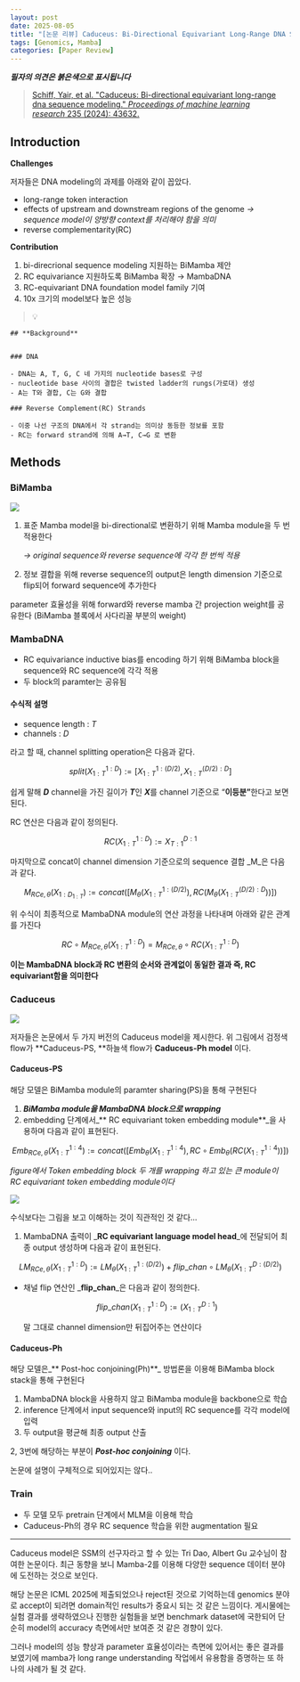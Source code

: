 ```yaml
---
layout: post
date: 2025-08-05
title: "[논문 리뷰] Caduceus: Bi-Directional Equivariant Long-Range DNA Sequence Modeling"
tags: [Genomics, Mamba]
categories: [Paper Review]
---
```


<span class="notion-red">_**필자의 의견은 붉은색으로 표시됩니다**_</span>


> [Schiff, Yair, et al. "Caduceus: Bi-directional equivariant long-range dna sequence modeling." ](https://pmc.ncbi.nlm.nih.gov/articles/PMC12189541/)[_Proceedings of machine learning research_](https://pmc.ncbi.nlm.nih.gov/articles/PMC12189541/)[ 235 (2024): 43632.](https://pmc.ncbi.nlm.nih.gov/articles/PMC12189541/)



## Introduction


**Challenges**


저자들은 DNA modeling의 과제를 아래와 같이 꼽았다.

- long-range token interaction
- effects of upstream and downstream regions of the genome 
_→ sequence model이 양방향 context를 처리해야 함을 의미_
- reverse complementarity(RC)

**Contribution**

1. bi-direcrional sequence modeling 지원하는 BiMamba 제안
1. RC equivariance 지원하도록 BiMamba 확장 → MambaDNA
1. RC-equivariant DNA foundation model family 기여
1. 10x 크기의 model보다 높은 성능

> 💡 


	## **Background**


	### DNA

	- DNA는 A, T, G, C 네 가지의 nucleotide bases로 구성
	- nucleotide base 사이의 결합은 twisted ladder의 rungs(가로대) 생성
	- A는 T와 결합, C는 G와 결합

	### Reverse Complement(RC) Strands

	- 이중 나선 구조의 DNA에서 각 strand는 의미상 동등한 정보를 포함
	- RC는 forward strand에 의해 A→T, C→G 로 변환


## Methods



### BiMamba


![](https://prod-files-secure.s3.us-west-2.amazonaws.com/542b861c-36a8-4051-84e5-8804b6728dba/2c247d59-7815-4980-99f0-8f0d21f445a7/image.png?X-Amz-Algorithm=AWS4-HMAC-SHA256&X-Amz-Content-Sha256=UNSIGNED-PAYLOAD&X-Amz-Credential=ASIAZI2LB466SNTXABX3%2F20251013%2Fus-west-2%2Fs3%2Faws4_request&X-Amz-Date=20251013T140128Z&X-Amz-Expires=3600&X-Amz-Security-Token=IQoJb3JpZ2luX2VjEJ3%2F%2F%2F%2F%2F%2F%2F%2F%2F%2FwEaCXVzLXdlc3QtMiJGMEQCIA5xiKqMKqthKP5YwwEgQ1McLKDN07bMdHceLLqqsovuAiALhUFJs76sSYlzfqoMJiNSGlQOW0ykqcLDWFl9n2z9Nir%2FAwhGEAAaDDYzNzQyMzE4MzgwNSIM%2FdzInaf8yqUW6pNsKtwDIGokUb3GLefHxtswcBdjcyd7Ah07v%2BBFJdlJL4t2NgG7Z2MKNFrJzq%2BATJo%2ByjuhiORZwMh%2FFt2Ro2Q1afOlLcWohKR0bYX2eBC%2FzV1cL3gPPxX0923kzvlWluhK1H8bqNLfWs%2BdyzvVNT%2Fpm%2FnC2uWc7moVVAqg3sEOfLlrGJ9bsOnGJfxnVM9xc%2Bk2PP%2FhNfqUcytLAwIjOjqnNZjAOcOgtjU1Rw1GlZEZe%2BOAKiFu9TLca7CKRZgilJwqWFkIPB7En37eWIw38Yy9dr9W86ZVfzYHWL%2FL%2BN0xPFvdD2NRlwqg688WAKcnRahwAh%2Fa5r0Xxygl4tjYPIOr3tI%2BOR5ShpfLPH3gfhjEMabE0MTsjRA2B60R%2FIyjv7qaNAwz5KdrjOa2t2zaqo4F74yM%2F3ep5DZ%2BW6nZmS%2BiTZGExOfrUQllYzrsovWTn%2F9B3QAl0EhpOYo0NnjzPeOvfdiS60B2RmkEOlfWP3c9WrieiVeGiB0v%2FyQbdJB90Zog0j82A0Sqe0jsJpkcLcMJ4da2FdORLBiagFzmesZHWejOh4lrTwnORfXD%2BxrWCQ4sD8GtNd3IizJE2n3heXnfsh4e3wwfeoo0JQsXRx203%2FA7byN9WMRzq4yQjKJuzpww%2Fe6zxwY6pgHh3ZeyyDaaxRXIDTyIjsKJLy1tTNQCi328511WsINyitTD1w7E0Q%2Fd8puO2r2IF1t2I1IaPLqBSJbke4O3dhCEl9tz3kPbtJxEyGJmD551fwoV1gvqYG65dgw8ZBOFm5GSyECwx6iEoOFRgDW2Z8SXWTTS36OZtSDhg73TpzqiyPS3TWqopN7rInjHOF3w%2BmHxKJLIxiYNeoV%2B3yjdxN2guTVzLW%2Bn&X-Amz-Signature=80220862cffb65cf992c6ac2f29a2789d9807ebb87069dbb3a756e749c9bb257&X-Amz-SignedHeaders=host&x-amz-checksum-mode=ENABLED&x-id=GetObject)

1. 표준 Mamba model을 bi-directional로 변환하기 위해 Mamba module을 두 번 적용한다

	_→ original sequence와 reverse sequence에 각각 한 번씩 적용_

1. 정보 결합을 위해 reverse sequence의 output은 length dimension 기준으로 flip되어 forward sequence에 추가한다

parameter 효율성을 위해 forward와 reverse mamba 간 projection weight를 공유한다 (BiMamba 블록에서 사다리꼴 부분의 weight)



### MambaDNA

- RC equivariance inductive bias를 encoding 하기 위해 BiMamba block을 sequence와 RC sequence에 각각 적용
- 두 block의 paramter는 공유됨


#### 수식적 설명

- sequence length : _T_
- channels : _D_

라고 할 때,  channel splitting operation은 다음과 같다.


$$
split(X^{1:D}_{1:T}):=[X^{1:(D/2)}_{1:T},X^{(D/2):D}_{1:T}]
$$


<span class="notion-red">쉽게 말해 </span><span class="notion-red">_**D**_</span><span class="notion-red"> channel을 가진 길이가 </span><span class="notion-red">_**T**_</span><span class="notion-red">인 </span><span class="notion-red">_**X**_</span><span class="notion-red">를 channel 기준으로 “</span><span class="notion-red">**이등분”**</span><span class="notion-red">한다고 보면 된다.</span>


RC 연산은 다음과 같이 정의된다.


$$
RC(X^{1:D}_{1:T}):=X^{D:1}_{T:1}
$$


마지막으로 concat이 channel dimension 기준으로의 sequence 결합 _M_은 다음과 같다.


$$
M_{RCe,\theta}(X_{1:D_{1:T}}):=concat([M_{\theta}(X^{1:(D/2)}_{1:T}),RC(M_{\theta}(X^{(D/2):D}_{1:T}))])
$$


위 수식이 최종적으로 MambaDNA module의 연산 과정을 나타내며 아래와 같은 관계를 가진다


$$
RC\circ M_{RCe,\theta}(X^{1:D}_{1:T}) = M_{RCe,\theta} \circ RC(X^{1:D}_{1:T})
$$


**이는 MambaDNA block과 RC 변환의 순서와 관계없이 동일한 결과 즉, RC equivariant함을 의미한다**



### Caduceus


![](https://prod-files-secure.s3.us-west-2.amazonaws.com/542b861c-36a8-4051-84e5-8804b6728dba/f94a60d7-8145-473b-aef9-7c68d3ec604a/image.png?X-Amz-Algorithm=AWS4-HMAC-SHA256&X-Amz-Content-Sha256=UNSIGNED-PAYLOAD&X-Amz-Credential=ASIAZI2LB466SNTXABX3%2F20251013%2Fus-west-2%2Fs3%2Faws4_request&X-Amz-Date=20251013T140128Z&X-Amz-Expires=3600&X-Amz-Security-Token=IQoJb3JpZ2luX2VjEJ3%2F%2F%2F%2F%2F%2F%2F%2F%2F%2FwEaCXVzLXdlc3QtMiJGMEQCIA5xiKqMKqthKP5YwwEgQ1McLKDN07bMdHceLLqqsovuAiALhUFJs76sSYlzfqoMJiNSGlQOW0ykqcLDWFl9n2z9Nir%2FAwhGEAAaDDYzNzQyMzE4MzgwNSIM%2FdzInaf8yqUW6pNsKtwDIGokUb3GLefHxtswcBdjcyd7Ah07v%2BBFJdlJL4t2NgG7Z2MKNFrJzq%2BATJo%2ByjuhiORZwMh%2FFt2Ro2Q1afOlLcWohKR0bYX2eBC%2FzV1cL3gPPxX0923kzvlWluhK1H8bqNLfWs%2BdyzvVNT%2Fpm%2FnC2uWc7moVVAqg3sEOfLlrGJ9bsOnGJfxnVM9xc%2Bk2PP%2FhNfqUcytLAwIjOjqnNZjAOcOgtjU1Rw1GlZEZe%2BOAKiFu9TLca7CKRZgilJwqWFkIPB7En37eWIw38Yy9dr9W86ZVfzYHWL%2FL%2BN0xPFvdD2NRlwqg688WAKcnRahwAh%2Fa5r0Xxygl4tjYPIOr3tI%2BOR5ShpfLPH3gfhjEMabE0MTsjRA2B60R%2FIyjv7qaNAwz5KdrjOa2t2zaqo4F74yM%2F3ep5DZ%2BW6nZmS%2BiTZGExOfrUQllYzrsovWTn%2F9B3QAl0EhpOYo0NnjzPeOvfdiS60B2RmkEOlfWP3c9WrieiVeGiB0v%2FyQbdJB90Zog0j82A0Sqe0jsJpkcLcMJ4da2FdORLBiagFzmesZHWejOh4lrTwnORfXD%2BxrWCQ4sD8GtNd3IizJE2n3heXnfsh4e3wwfeoo0JQsXRx203%2FA7byN9WMRzq4yQjKJuzpww%2Fe6zxwY6pgHh3ZeyyDaaxRXIDTyIjsKJLy1tTNQCi328511WsINyitTD1w7E0Q%2Fd8puO2r2IF1t2I1IaPLqBSJbke4O3dhCEl9tz3kPbtJxEyGJmD551fwoV1gvqYG65dgw8ZBOFm5GSyECwx6iEoOFRgDW2Z8SXWTTS36OZtSDhg73TpzqiyPS3TWqopN7rInjHOF3w%2BmHxKJLIxiYNeoV%2B3yjdxN2guTVzLW%2Bn&X-Amz-Signature=facafa3770822ed38a5b1aa4eea9f0b62e660e6d7282e96b8b5370964bec7375&X-Amz-SignedHeaders=host&x-amz-checksum-mode=ENABLED&x-id=GetObject)


저자들은 논문에서 두 가지 버전의 Caduceus model을 제시한다. 위 그림에서 검정색 flow가 **Caduceus-PS, **하늘색 flow가 **Caduceus-Ph model** 이다.



#### Caduceus-PS


해당 모델은 BiMamba module의 paramter sharing(PS)을 통해 구현된다

1. _**BiMamba module을 MambaDNA block으로 wrapping**_
1. embedding 단계에서_** RC equivariant token embedding module**_을 사용하며 다음과 같이 표현된다.

$$
Emb_{RCe,\theta}(X^{1:4}_{1:T}):=concat([Emb_{\theta}(X^{1:4}_{1:T}),RC \circ Emb_{\theta}(RC(X^{1:4}_{1:T}))])
$$


_figure에서 Token embedding block 두 개를 wrapping 하고 있는 큰 module이 RC equivariant token embedding module이다_


![](https://prod-files-secure.s3.us-west-2.amazonaws.com/542b861c-36a8-4051-84e5-8804b6728dba/b175e4da-71eb-4e91-8c23-a06dabe673c9/image.png?X-Amz-Algorithm=AWS4-HMAC-SHA256&X-Amz-Content-Sha256=UNSIGNED-PAYLOAD&X-Amz-Credential=ASIAZI2LB466SNTXABX3%2F20251013%2Fus-west-2%2Fs3%2Faws4_request&X-Amz-Date=20251013T140128Z&X-Amz-Expires=3600&X-Amz-Security-Token=IQoJb3JpZ2luX2VjEJ3%2F%2F%2F%2F%2F%2F%2F%2F%2F%2FwEaCXVzLXdlc3QtMiJGMEQCIA5xiKqMKqthKP5YwwEgQ1McLKDN07bMdHceLLqqsovuAiALhUFJs76sSYlzfqoMJiNSGlQOW0ykqcLDWFl9n2z9Nir%2FAwhGEAAaDDYzNzQyMzE4MzgwNSIM%2FdzInaf8yqUW6pNsKtwDIGokUb3GLefHxtswcBdjcyd7Ah07v%2BBFJdlJL4t2NgG7Z2MKNFrJzq%2BATJo%2ByjuhiORZwMh%2FFt2Ro2Q1afOlLcWohKR0bYX2eBC%2FzV1cL3gPPxX0923kzvlWluhK1H8bqNLfWs%2BdyzvVNT%2Fpm%2FnC2uWc7moVVAqg3sEOfLlrGJ9bsOnGJfxnVM9xc%2Bk2PP%2FhNfqUcytLAwIjOjqnNZjAOcOgtjU1Rw1GlZEZe%2BOAKiFu9TLca7CKRZgilJwqWFkIPB7En37eWIw38Yy9dr9W86ZVfzYHWL%2FL%2BN0xPFvdD2NRlwqg688WAKcnRahwAh%2Fa5r0Xxygl4tjYPIOr3tI%2BOR5ShpfLPH3gfhjEMabE0MTsjRA2B60R%2FIyjv7qaNAwz5KdrjOa2t2zaqo4F74yM%2F3ep5DZ%2BW6nZmS%2BiTZGExOfrUQllYzrsovWTn%2F9B3QAl0EhpOYo0NnjzPeOvfdiS60B2RmkEOlfWP3c9WrieiVeGiB0v%2FyQbdJB90Zog0j82A0Sqe0jsJpkcLcMJ4da2FdORLBiagFzmesZHWejOh4lrTwnORfXD%2BxrWCQ4sD8GtNd3IizJE2n3heXnfsh4e3wwfeoo0JQsXRx203%2FA7byN9WMRzq4yQjKJuzpww%2Fe6zxwY6pgHh3ZeyyDaaxRXIDTyIjsKJLy1tTNQCi328511WsINyitTD1w7E0Q%2Fd8puO2r2IF1t2I1IaPLqBSJbke4O3dhCEl9tz3kPbtJxEyGJmD551fwoV1gvqYG65dgw8ZBOFm5GSyECwx6iEoOFRgDW2Z8SXWTTS36OZtSDhg73TpzqiyPS3TWqopN7rInjHOF3w%2BmHxKJLIxiYNeoV%2B3yjdxN2guTVzLW%2Bn&X-Amz-Signature=8dee79423d51049a9be2ef51f5aba4e672a742bbbd6aca7205682edf33e408ca&X-Amz-SignedHeaders=host&x-amz-checksum-mode=ENABLED&x-id=GetObject)


<span class="notion-red">수식보다는 그림을 보고 이해하는 것이 직관적인 것 같다…</span>

1. MambaDNA 출력이 _**RC equivariant language model head**_에 전달되어 최종 output 생성하며 다음과 같이 표현된다.

$$
LM_{RCe,\theta}(X^{1:D}_{1:T}):= LM_{\theta}(X^{1:(D/2)}_{1:T})+flip\_chan\circ LM_{\theta}(X^{D:(D/2)}_{1:T})
$$

- 채널 flip 연산인 _**flip\_chan**_은 다음과 같이 정의한다.

	$$
	flip\_chan(X^{1:D}_{1:T}):=(X^{D:1}_{1:T})
	$$


	말 그대로 channel dimension만 뒤집어주는 연산이다



#### Caduceus-Ph


해당 모델은_** Post-hoc conjoining(Ph)**_ 방법론을 이용해 BiMamba block stack을 통해 구현된다

1. MambaDNA block을 사용하지 않고 BiMamba module을 backbone으로 학습
1. inference 단계에서 input sequence와 input의 RC sequence를 각각 model에 입력
1. 두 output을 평균해 최종 output 산출

2, 3번에 해당하는 부분이 _**Post-hoc conjoining**_ 이다.


<span class="notion-red">논문에 설명이 구체적으로 되어있지는 않다..</span>



### Train

- 두 모델 모두 pretrain 단계에서 MLM을 이용해 학습
- Caduceus-Ph의 경우 RC sequence 학습을 위한 augmentation 필요

---


<span class="notion-red">Caduceus model은 SSM의 선구자라고 할 수 있는 Tri Dao, Albert Gu 교수님이 참여한 논문이다. 최근 동향을 보니 Mamba-2를 이용해 다양한 sequence 데이터 분야에 도전하는 것으로 보인다.</span>


<span class="notion-red">해당 논문은 ICML 2025에 제출되었으나 reject된 것으로 기억하는데 genomics 분야로 accept이 되려면 domain적인 results가 중요시 되는 것 같은 느낌이다. 게시물에는 실험 결과를 생략하였으나 진행한 실험들을 보면 benchmark dataset에 국한되어 단순히 model의 accuracy 측면에서만 보여준 것 같은 경향이 있다.</span>


<span class="notion-red">그러나 model의 성능 향상과 parameter 효율성이라는 측면에 있어서는 좋은 결과를 보였기에 mamba가 long range understanding 작업에서 유용함을 증명하는 또 하나의 사례가 될 것 같다.</span>

